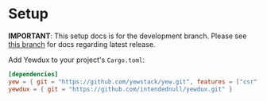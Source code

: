 # Setup

**IMPORTANT**: This setup docs is for the development branch. Please see [this
branch](https://github.com/intendednull/yewdux/tree/0.7.0) for docs regarding latest release.

Add Yewdux to your project's `Cargo.toml`:

```toml
[dependencies]
yew = { git = "https://github.com/yewstack/yew.git", features = ["csr"] }
yewdux = { git = "https://github.com/intendednull/yewdux.git" }
```


